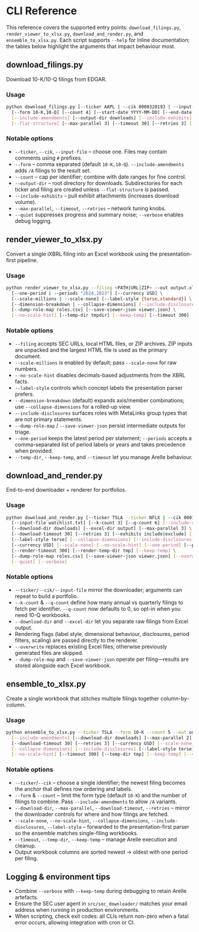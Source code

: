 # CLI Reference

This reference covers the supported entry points: `download_filings.py`,
`render_viewer_to_xlsx.py`, `download_and_render.py`, and `ensemble_to_xlsx.py`.
Each script supports `--help` for inline documentation; the tables below
highlight the arguments that impact behaviour most.

## download_filings.py
Download 10-K/10-Q filings from EDGAR.

### Usage
```bash
python download_filings.py [--ticker AAPL | --cik 0000320193 | --input-file tickers.txt] \
  [--form 10-K,10-Q] [--count 4] [--start-date YYYY-MM-DD] [--end-date YYYY-MM-DD] \
  [--include-amendments] [--output-dir downloads] [--include-exhibits] \
  [--flat-structure] [--max-parallel 3] [--timeout 30] [--retries 3] [--verbose]
```

### Notable options
- `--ticker`, `--cik`, `--input-file` – choose one. Files may contain comments using
  `#` prefixes.
- `--form` – comma separated (default `10-K,10-Q`). `--include-amendments` adds `/A`
  filings to the result set.
- `--count` – cap per identifier; combine with date ranges for fine control.
- `--output-dir` – root directory for downloads. Subdirectories for each ticker and
  filing are created unless `--flat-structure` is passed.
- `--include-exhibits` – pull exhibit attachments (increases download volume).
- `--max-parallel`, `--timeout`, `--retries` – network tuning knobs.
- `--quiet` suppresses progress and summary noise; `--verbose` enables debug logging.

## render_viewer_to_xlsx.py
Convert a single iXBRL filing into an Excel workbook using the presentation-first
pipeline.

### Usage
```bash
python render_viewer_to_xlsx.py --filing <PATH|URL|ZIP> --out output.xlsx \
  [--one-period | --periods "2024,2023"] [--currency USD] \
  [--scale-millions | --scale-none] [--label-style {terse,standard}] \
  [--dimension-breakdown | --collapse-dimensions] [--include-disclosures] \
  [--dump-role-map roles.csv] [--save-viewer-json viewer.json] \
  [--no-scale-hint] [--temp-dir tmpdir] [--keep-temp] [--timeout 300] [--verbose]
```

### Notable options
- `--filing` accepts SEC URLs, local HTML files, or ZIP archives. ZIP inputs are
  unpacked and the largest HTML file is used as the primary document.
- `--scale-millions` is enabled by default; pass `--scale-none` for raw numbers.
- `--no-scale-hint` disables decimals-based adjustments from the XBRL facts.
- `--label-style` controls which concept labels the presentation parser prefers.
- `--dimension-breakdown` (default) expands axis/member combinations; use
  `--collapse-dimensions` for a rolled-up view.
- `--include-disclosures` surfaces roles with MetaLinks group types that are not
  primary statements.
- `--dump-role-map` / `--save-viewer-json` persist intermediate outputs for triage.
- `--one-period` keeps the latest period per statement; `--periods` accepts a
  comma-separated list of period labels or years and takes precedence when provided.
- `--temp-dir`, `--keep-temp`, and `--timeout` let you manage Arelle behaviour.

## download_and_render.py
End-to-end downloader + renderer for portfolios.

### Usage
```bash
python download_and_render.py [--ticker TSLA --ticker NFLX | --cik 0001318605] \
  [--input-file watchlist.txt] [--k-count 3] [--q-count 6] [--include-amendments] \
  [--download-dir downloads] [--excel-dir output] [--max-parallel 3] \
  [--download-timeout 30] [--retries 3] [--exhibits include|exclude] [--skip-verify] \
  [--label-style terse] [--collapse-dimensions] [--include-disclosures] \
  [--currency USD] [--scale-none] [--no-scale-hint] [--one-period] [--periods LIST] \
  [--render-timeout 300] [--render-temp-dir tmp] [--keep-temp] \
  [--dump-role-map roles.csv] [--save-viewer-json viewer.json] [--overwrite] \
  [--quiet] [--verbose]
```

### Notable options
- `--ticker/--cik/--input-file` mirror the downloader; arguments can repeat to build
  a portfolio.
- `--k-count` & `--q-count` define how many annual vs quarterly filings to fetch per
  identifier. `--q-count` now defaults to 0, so opt-in when you need 10-Q workbooks.
- `--download-dir` and `--excel-dir` let you separate raw filings from Excel output.
- Rendering flags (label style, dimensional behaviour, disclosures, period filters,
  scaling) are passed directly to the renderer.
- `--overwrite` replaces existing Excel files; otherwise previously generated files
  are skipped.
- `--dump-role-map` and `--save-viewer-json` operate per filing—results are stored
  alongside each Excel workbook.

## ensemble_to_xlsx.py
Create a single workbook that stitches multiple filings together column-by-column.

### Usage
```bash
python ensemble_to_xlsx.py --ticker TSLA --form 10-K --count 5 --out output/TSLA-ensemble.xlsx \
  [--include-amendments] [--download-dir downloads] [--max-parallel 2] \
  [--download-timeout 30] [--retries 3] [--currency USD] [--scale-none] \
  [--collapse-dimensions] [--include-disclosures] [--label-style terse] \
  [--no-scale-hint] [--timeout 300] [--temp-dir tmp] [--keep-temp] [--verbose]
```

### Notable options
- `--ticker`/`--cik` – choose a single identifier; the newest filing becomes the
  anchor that defines row ordering and labels.
- `--form` & `--count` – limit the form type (default `10-K`) and the number of
  filings to combine. Pass `--include-amendments` to allow `/A` variants.
- `--download-dir`, `--max-parallel`, `--download-timeout`, `--retries` – mirror the
  downloader controls for where and how filings are fetched.
- `--scale-none`, `--no-scale-hint`, `--collapse-dimensions`, `--include-disclosures`,
  `--label-style` – forwarded to the presentation-first parser so the ensemble
  matches single-filing workbooks.
- `--timeout`, `--temp-dir`, `--keep-temp` – manage Arelle execution and cleanup.
- Output workbook columns are sorted newest → oldest with one period per filing.

## Logging & environment tips
- Combine `--verbose` with `--keep-temp` during debugging to retain Arelle artefacts.
- Ensure the SEC user agent in `src/sec_downloader/` matches your email address when
  running in production environments.
- When scripting, check exit codes: all CLIs return non-zero when a fatal error
  occurs, allowing integration with cron or CI.
